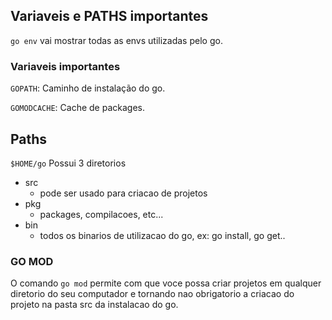 ## Variaveis e PATHS importantes


`go env` vai mostrar todas as envs utilizadas pelo go.


### Variaveis importantes


`GOPATH`: Caminho de instalação do go.

`GOMODCACHE`: Cache de packages.


## Paths


`$HOME/go` Possui 3 diretorios

- src
    -   pode ser usado para criacao de projetos
- pkg
    -   packages, compilacoes, etc...
- bin
    -   todos os binarios de utilizacao do go, ex: go install, go get..


### GO MOD

O comando `go mod` permite com que voce possa criar projetos em qualquer diretorio do seu computador e tornando nao obrigatorio a criacao do projeto na pasta src da instalacao do go.